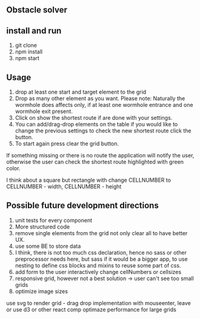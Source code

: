 
## Obstacle solver
## install and run

1. git clone
2. npm install
3. npm start

## Usage

1. drop at least one start and target element to the grid
2. Drop as many other element as you want.
Please note: Naturally the wormhole does affects only, if at least one wormhole entrance and one wormhole exit present.
3. Click on show the shortest route if are done with your settings.
5. You can add/drag-drop elements on the table if you would like to change the previous settings
to check the new  shortest route click the button.
6.  To start again press clear the grid button.

If something missing or there is no route the application will notify the user,
otherwise the user can check the shortest route highlighted with green color.

I think about a square but rectangle with change CELLNUMBER to CELLNUMBER - width, CELLNUMBER - height

 ## Possible future development directions

 1. unit tests for every component
 2. More structured code
 2. remove single elements from the grid not only clear all to have better UX.
 3. use some BE to store data
 5. I think, there is not too much css declaration, hence no sass or other preprocessor needs here,
 but sass if it would be a bigger app, to use nesting to define css blocks and  mixins to reuse some part of css.
 6. add form to the user interactively change cellNumbers or cellsizes
 7. responsive grid, however not a best solution -> user can't see too small grids
 8. optimize image sizes



 use svg  to render grid - drag drop implementation with mouseenter, leave
 or use d3 or other react comp
 optimaze performance for large grids
